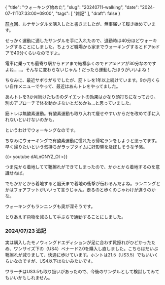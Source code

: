 {
    "title": "ウォーキング始めた",
    "slug": "20240711-walking",
    "date": "2024-07-11T07:33:00+09:00",
    "tags": [
        "雑記"
    ],
    "draft": false
}

[前々回](https://www.dndc.dev/blog/20240706-sute/)、ルナサンダルを購入したと書きましたが、無事届いて履き始めています。

せっかく運動に適したサンダルを手に入れたので、退勤時は40分ほどウォーキングすることにしました。ちょうど職場から家までウォーキングするとドアtoドアで40分くらいなのですよ。

電車に乗っても最寄り駅からドアまで結構歩くのでドアtoドアが30分なのですよね……。そんなに変わらないじゃん！だったら運動したほうがいいよね！

ちなみに、最近サボりがちでしたが、筋トレを1年以上続けています。9か月くらい自作メニューでやって、最近はあんトレをやってました。

あんトレを3か月続けたもののダイエットの効果はかなり頭打ちになっており、別のアプローチで体を動かさないとだめかも…と思っていました。

筋トレは無酸素運動。有酸素運動も取り入れて痩せやすいからだを改めて手に入れないといけないのかも。

というわけでウォーキングなのです。

ちなみにウォーキングで有酸素運動に慣れたら帰宅ランをしようと思ってます。早く帰りたいという気持ちがラップタイムに好影響を及ぼしそうな予感。

{{< youtube dALnONYZ_OI >}}

つま先から着地してて靴擦れができてしまったので、かかとから着地するのを意識せねば。

でもかかとから着地すると脳天まで着地の衝撃が伝わるんだよね。ランニングとかはフォアフットがいいって言うじゃん。走るのと歩くのじゃわけが違うのかな。

ウォーキングもランニングも奥が深そうです。

とりあえず荷物を減らして手ぶらで通勤することにしました。


### 2024/07/23 追記

実は購入したモノウィングドエディションが足に合わず靴擦れがひどかったため、ワンサイズ下の（US4）ベナード2.0を購入し直しました。こちらはだいぶ靴擦れが減りまして、快適に歩けています。ホントは21.5（US3.5）でもいいくらいなのですが、US4以下はないみたいです。

ワラーチはUS3.5も取り扱いがあったので、今後のサンダルとして検討してみてもいいかもしれません。
